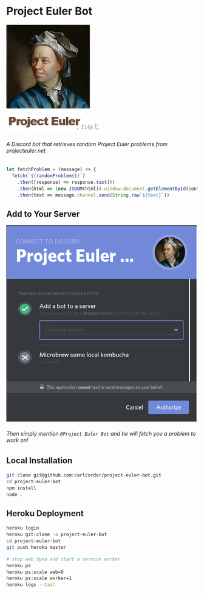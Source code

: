 # Project Euler Bot

![leonhard-euler](https://github.com/carlcorder/project-euler-bot/blob/master/img/euler-portrait.jpg)

[![logo](https://github.com/carlcorder/project-euler-bot/blob/master/img/project-euler-logo.png)](https://projecteuler.net/)

###### A Discord bot that retrieves random Project Euler problems from projecteuler.net

```javascript
let fetchProblem = (message) => {
  fetch(`${randomProblem()}`)
    .then((response) => response.text())
    .then(html => (new JSDOM(html)).window.document.getElementById(content_id).textContent)
    .then(text => message.channel.send(String.raw`${text}`))
```

## Add to Your Server

[![invite-link](https://github.com/carlcorder/project-euler-bot/blob/master/img/invite-link.png)](https://discordapp.com/api/oauth2/authorize?client_id=454700906517364746&permissions=0&scope=bot)

###### Then simply mention `@Project Euler Bot` and he will fetch you a problem to work on!

## Local Installation

```bash
git clone git@github.com:carlcorder/project-euler-bot.git
cd project-euler-bot
npm install
node .
```

## Heroku Deployment

```bash
heroku login
heroku git:clone -a project-euler-bot
cd project-euler-bot
git push heroku master
```

```bash
# stop web dyno and start a service worker
heroku ps
heroku ps:scale web=0
heroku ps:scale worker=1
heroku logs --tail
```
